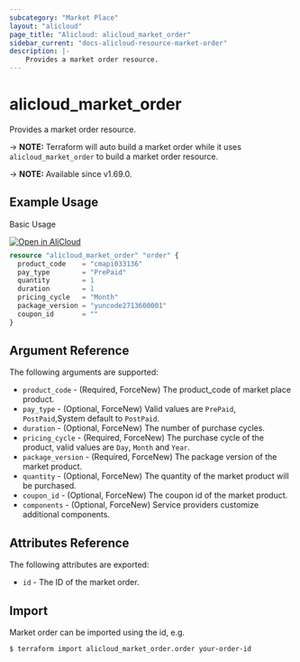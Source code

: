 ```yaml
---
subcategory: "Market Place"
layout: "alicloud"
page_title: "Alicloud: alicloud_market_order"
sidebar_current: "docs-alicloud-resource-market-order"
description: |-
    Provides a market order resource.
---
```


# alicloud_market_order

Provides a market order resource.

-> **NOTE:** Terraform will auto build a market order  while it uses `alicloud_market_order` to build a market order resource.

-> **NOTE:** Available since v1.69.0.

## Example Usage

Basic Usage

<div style="display: block;margin-bottom: 40px;"><div class="oics-button" style="float: right;position: absolute;margin-bottom: 10px;">
  <a href="https://api.aliyun.com/api-tools/terraform?resource=alicloud_market_order&exampleId=52d9bf54-bfbc-2451-a146-e62e02e3e874935a79cb&activeTab=example&spm=docs.r.market_order.0.52d9bf54bf&intl_lang=EN_US" target="_blank">
    <img alt="Open in AliCloud" src="https://img.alicdn.com/imgextra/i1/O1CN01hjjqXv1uYUlY56FyX_!!6000000006049-55-tps-254-36.svg" style="max-height: 44px; max-width: 100%;">
  </a>
</div></div>

```terraform
resource "alicloud_market_order" "order" {
  product_code    = "cmapi033136"
  pay_type        = "PrePaid"
  quantity        = 1
  duration        = 1
  pricing_cycle   = "Month"
  package_version = "yuncode2713600001"
  coupon_id       = ""
}
```

## Argument Reference

The following arguments are supported:

* `product_code` - (Required, ForceNew) The product_code of market place product.
* `pay_type` - (Optional, ForceNew) Valid values are `PrePaid`, `PostPaid`,System default to `PostPaid`.
* `duration` - (Optional, ForceNew) The number of purchase cycles.
* `pricing_cycle` - (Required, ForceNew) The purchase cycle of the product, valid values are `Day`, `Month` and `Year`.
* `package_version` - (Required, ForceNew) The package version of the market product.
* `quantity` - (Optional, ForceNew) The quantity of the market product will be purchased.
* `coupon_id` - (Optional, ForceNew) The coupon id of the market product.
* `components` - (Optional, ForceNew) Service providers customize additional components.

## Attributes Reference

The following attributes are exported:

* `id` - The ID of the market order.

## Import

Market order can be imported using the id, e.g.

```shell
$ terraform import alicloud_market_order.order your-order-id
```
 
